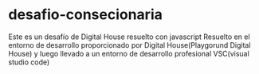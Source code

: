 # desafio-consecionaria
Este es un desafío de Digital House resuelto con javascript
Resuelto en el entorno de desarrollo proporcionado por Digital House(Playgorund Digital House) y luego llevado a un entorno de desarrollo profesional VSC(visual studio code)
